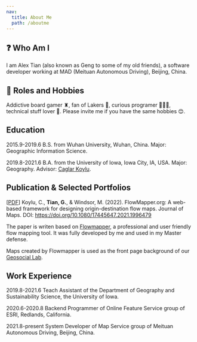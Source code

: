 ```yaml
---
nav:
  title: About Me
  path: /aboutme
---
```


## ❓ Who Am I

I am Alex Tian (also known as Geng to some of my old friends), a software developer working at MAD (Meituan Autonomous Driving), Beijing, China.

## 👻 Roles and Hobbies

Addictive board gamer ♜, fan of Lakers 🏀, curious programer 🧑🏿‍💻, technical stuff lover 📱. Please invite me if you have the same hobbies 😊.

## Education

2015.9-2019.6 B.S. from Wuhan University, Wuhan, China. Major: Geographic Information Science.

2019.8-2021.6 B.A. from the University of Iowa, Iowa City, IA, USA. Major: Geography. Advisor: [Caglar Koylu](https://clas.uiowa.edu/geography/people/caglar-koylu).

## Publication & Selected Portfolios

[[PDF](http://alextian.blog/pdf/paper.pdf)] Koylu, C., **Tian, G.**, & Windsor, M. (2022). FlowMapper.org: A web-based framework for designing origin-destination flow maps. Journal of Maps. DOI: https://doi.org/10.1080/17445647.2021.1996479

The paper is writen based on [Flowmapper](https://flowmapper.org/), a professional and user friendly flow mapping tool. It was fully developed by me and used in my Master defense.

Maps created by Flowmapper is used as the front page background of our [Geosocial Lab](https://www.geo-social.com/index.html).

## Work Experience

2019.8-2021.6 Teach Assistant of the Department of Geography and Sustainability Science, the University of Iowa.

2020.6-2020.8 Backend Programmer of Online Feature Service group of ESRI, Redlands, California.

2021.8-present System Developer of Map Service group of Meituan Autonomous Driving, Beijing, China.
